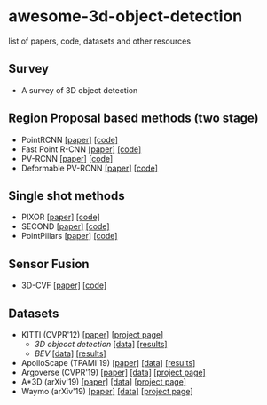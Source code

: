 # awesome-3d-object-detection
list of papers, code, datasets and other resources


## Survey
* A survey of 3D object detection


## Region Proposal based methods (two stage)

* PointRCNN [[paper]](http://openaccess.thecvf.com/content_CVPR_2019/papers/Shi_PointRCNN_3D_Object_Proposal_Generation_and_Detection_From_Point_Cloud_CVPR_2019_paper.pdf) [[code]](https://github.com/sshaoshuai/PointRCNN)
* Fast Point R-CNN [[paper]](http://openaccess.thecvf.com/content_ICCV_2019/papers/Chen_Fast_Point_R-CNN_ICCV_2019_paper.pdf) [[code]]()
* PV-RCNN [[paper]](http://openaccess.thecvf.com/content_CVPR_2020/papers/Shi_PV-RCNN_Point-Voxel_Feature_Set_Abstraction_for_3D_Object_Detection_CVPR_2020_paper.pdf) [[code]](https://github.com/sshaoshuai/PointCloudDet3D)
* Deformable PV-RCNN [[paper]](https://arxiv.org/pdf/2008.08766) [[code]](https://github.com/AutoVision-cloud/Deformable-PV-RCNN)



## Single shot methods

* PIXOR [[paper]](http://openaccess.thecvf.com/content_cvpr_2018/papers/Yang_PIXOR_Real-Time_3D_CVPR_2018_paper.pdf) [[code]](https://github.com/mileyan/pseudo-LiDAR_e2e)
* SECOND [[paper]](https://www.mdpi.com/1424-8220/18/10/3337/htm) [[code]](https://github.com/traveller59/second.pytorch)
* PointPillars [[paper]](http://openaccess.thecvf.com/content_CVPR_2019/papers/Lang_PointPillars_Fast_Encoders_for_Object_Detection_From_Point_Clouds_CVPR_2019_paper.pdf) [[code]](https://github.com/nutonomy/second.pytorch)


## Sensor Fusion

* 3D-CVF [[paper]](https://arxiv.org/pdf/2004.12636) [[code]]()



## Datasets

- KITTI (CVPR'12) [[paper]](http://www.cvlibs.net/publications/Geiger2012CVPR.pdf) [[project page]](http://www.cvlibs.net/datasets/kitti/eval_3dobject.php)
    - _3D objecct detection_ [[data]](http://www.cvlibs.net/datasets/kitti/eval_object.php?obj_benchmark=3d) [[results]](http://www.cvlibs.net/datasets/kitti/eval_object.php?obj_benchmark=3d)
    - _BEV_ [[data]](http://www.cvlibs.net/datasets/kitti/eval_object.php?obj_benchmark=bev) [[results]](http://www.cvlibs.net/datasets/kitti/eval_object.php?obj_benchmark=bev)
- ApolloScape (TPAMI'19) [[paper]](http://ad-apolloscape.bj.bcebos.com/public%2FApolloScape%20Dataset.pdf) [[data]](http://apolloscape.auto/tracking.html#to_data_href) [[results]](http://apolloscape.auto/leader_board.html)
- Argoverse (CVPR'19) [[paper]](http://openaccess.thecvf.com/content_CVPR_2019/papers/Chang_Argoverse_3D_Tracking_and_Forecasting_With_Rich_Maps_CVPR_2019_paper.pdf) [[data]](https://www.argoverse.org/data.html#download-link) [[project page]](https://www.argoverse.org/index.html)
- A*3D (arXiv'19) [[paper]](https://arxiv.org/pdf/1909.07541) [[data]](https://github.com/I2RDL2/ASTAR-3D#Download) [[project page]](https://github.com/I2RDL2/ASTAR-3D)
- Waymo (arXiv'19) [[paper]](https://arxiv.org/pdf/1912.04838) [[data]](https://waymo.com/open/licensing/) [[project page]](https://waymo.com/open/)
